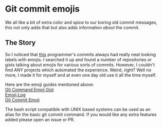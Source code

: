 # Git commit emojis

We all like a bit of extra color and spice to our boring old commit messages, this not only adds that but also adds information *about* the commit.  

## The Story
So I noticed that [this](https://github.com/msaaddev) programmer's commits always had really neat looking labels with emojis. I searched it up and found a number of repositories or gists talking about emojis for various sorts of commits.
However, I couldn't find ANY projects which automated the experience. Weird, right? Well no more, I made it for myself and at even one day old use it all the time myself.

Here are the emoji guides mentioned above:  
[Git Command Emoji Gist](https://gist.github.com/parmentf/035de27d6ed1dce0b36a)  
[Emoji-Log](https://github.com/ahmadawais/Emoji-Log)  
[Git Commit Emoji](https://github.com/liuchengxu/git-commit-emoji-cn)  


The bash script compatible with UNIX based systems can be used as an alias for the basic git commit command. If you would like any extra features added please open an issue or PR.

